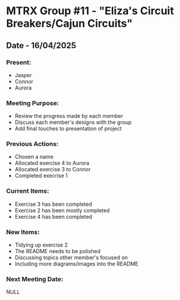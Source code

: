# MTRX Group #11 - "Eliza's Circuit Breakers/Cajun Circuits"
##  Date - 16/04/2025
### Present:
- Jasper
- Connor
- Aurora

### Meeting Purpose:
- Review the progress made by each member
- Discuss each member's designs with the group
- Add final touches to presentation of project

### Previous Actions:
- Chosen a name
- Allocated exercise 4 to Aurora
- Allocated exercise 3 to Connor
- Completed execrise 1

### Current Items:
- Exercise 3 has been completed
- Exercise 2 has been mostly completed
- Exercise 4 has been completed

### New Items:
- Tidying up exercise 2
- The README needs to be polished
- Discussing topics other member's focused on
- Including more diagrams/images into the README

### Next Meeting Date:
NULL
